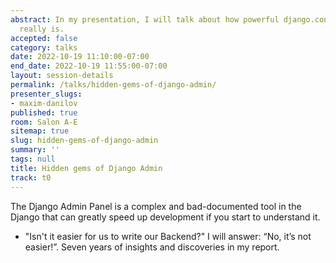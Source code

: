 ```yaml
---
abstract: In my presentation, I will talk about how powerful django.contrib.admin
  really is.
accepted: false
category: talks
date: 2022-10-19 11:10:00-07:00
end_date: 2022-10-19 11:55:00-07:00
layout: session-details
permalink: /talks/hidden-gems-of-django-admin/
presenter_slugs:
- maxim-danilov
published: true
room: Salon A-E
sitemap: true
slug: hidden-gems-of-django-admin
summary: ''
tags: null
title: Hidden gems of Django Admin
track: t0
---
```


The Django Admin Panel is a complex and bad-documented tool in the Django that can greatly speed up development if you start to understand it.

- "Isn't it easier for us to write our Backend?"
I will answer: “No, it’s not easier!”.
Seven years of insights and discoveries in my report.